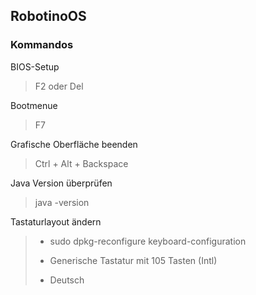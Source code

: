 ## RobotinoOS   
### Kommandos
BIOS-Setup 
>F2 oder Del 

Bootmenue 
>F7

Grafische Oberfläche beenden 
>Ctrl + Alt + Backspace

Java Version überprüfen
>java -version

Tastaturlayout ändern
> * sudo dpkg-reconfigure keyboard-configuration
>
> * Generische Tastatur mit 105 Tasten (Intl)
>
> * Deutsch
